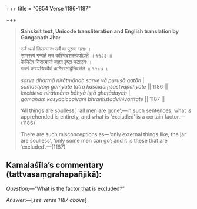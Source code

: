 +++
title = "0854 Verse 1186-1187"

+++
> **Sanskrit text, Unicode transliteration and English translation by Ganganath Jha:** 
>
> सर्वे धर्मा निरात्मानः सर्वे वा पुरुषा गताः ।  
> सामस्त्यं गम्यते तत्र कश्चिदंशस्त्वपोह्यते ॥ ११८६ ॥  
> केचिदेव निरात्मानो बाह्या इष्टा घटादयः ।  
> गमनं कस्यचिच्चैवं भ्रान्तिस्तद्विनिवर्त्तते ॥ ११८७ ॥ 
>
> *sarve dharmā nirātmānaḥ sarve vā puruṣā gatāḥ* \|  
> *sāmastyaṃ gamyate tatra kaścidaṃśastvapohyate* \|\| 1186 \|\|  
> *kecideva nirātmāno bāhyā iṣṭā ghaṭādayaḥ* \|  
> *gamanaṃ kasyaciccaivaṃ bhrāntistadvinivarttate* \|\| 1187 \|\| 
>
> ‘All things are soulless’, ‘all men are gone’,—in such sentences, what is apprehended is entirety, and what is ‘excluded’ is a certain factor.—(1186) 
>
> There are such misconceptions as—‘only external things like, the jar are soulless’, ‘only some men can go’; and it is these that are ‘excluded’.—(1187)



## Kamalaśīla’s commentary (tattvasaṃgrahapañjikā):

*Question*;—“What is the factor that is excluded?”

*Answer*:—[*see verse 1187 above*]


